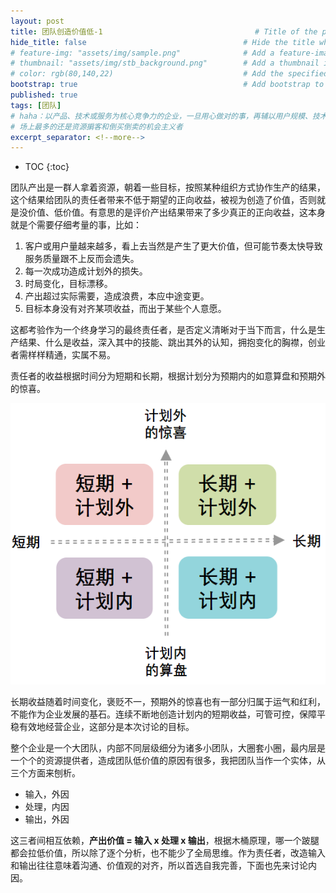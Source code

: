 ```yaml
---
layout: post
title: 团队创造价值低-1                                  # Title of the page
hide_title: false                                   # Hide the title when displaying the post, but shown in lists of posts
# feature-img: "assets/img/sample.png"              # Add a feature-image to the post
# thumbnail: "assets/img/stb_background.png"        # Add a thumbnail image on blog view
# color: rgb(80,140,22)                             # Add the specified color as feature image, and change link colors in post
bootstrap: true                                     # Add bootstrap to the page
published: true
tags: [团队]
# haha：以产品、技术或服务为核心竞争力的企业，一旦用心做对的事，再辅以用户规模、技术红利、产业升级、政府政策等任意一个风口机会，就有蓬勃发展的机缘。
# 场上最多的还是资源掮客和倒买倒卖的机会主义者
excerpt_separator: <!--more-->
---
```


<!--more-->
* TOC
{:toc}

团队产出是一群人拿着资源，朝着一些目标，按照某种组织方式协作生产的结果，这个结果给团队的责任者带来不低于期望的正向收益，被视为创造了价值，否则就是没价值、低价值。有意思的是评价产出结果带来了多少真正的正向收益，这本身就是个需要仔细考量的事，比如：

1. 客户或用户量越来越多，看上去当然是产生了更大价值，但可能节奏太快导致服务质量跟不上反而会遗失。
2. 每一次成功造成计划外的损失。
3. 时局变化，目标漂移。
4. 产出超过实际需要，造成浪费，本应中途变更。
5. 目标本身没有对齐某项收益，而出于某些个人意愿。

这都考验作为一个终身学习的最终责任者，是否定义清晰对于当下而言，什么是生产结果、什么是收益，深入其中的技能、跳出其外的认知，拥抱变化的胸襟，创业者需样样精通，实属不易。

责任者的收益根据时间分为短期和长期，根据计划分为预期内的如意算盘和预期外的惊喜。

![team-value](/assets/img/post/2022-09-11-team-low-value/team-value.png)

长期收益随着时间变化，褒贬不一，预期外的惊喜也有一部分归属于运气和红利，不能作为企业发展的基石。连续不断地创造计划内的短期收益，可管可控，保障平稳有效地经营企业，这部分是本次讨论的目标。

整个企业是一个大团队，内部不同层级细分为诸多小团队，大圈套小圈，最内层是一个个的资源提供者，造成团队低价值的原因有很多，我把团队当作一个实体，从三个方面来刨析。

* 输入，外因
* 处理，内因
* 输出，外因

这三者间相互依赖，**产出价值 = 输入 x 处理 x 输出**，根据木桶原理，哪一个跛腿都会拉低价值，所以除了逐个分析，也不能少了全局思维。作为责任者，改造输入和输出往往意味着沟通、价值观的对齐，所以首选自我完善，下面也先来讨论内因。